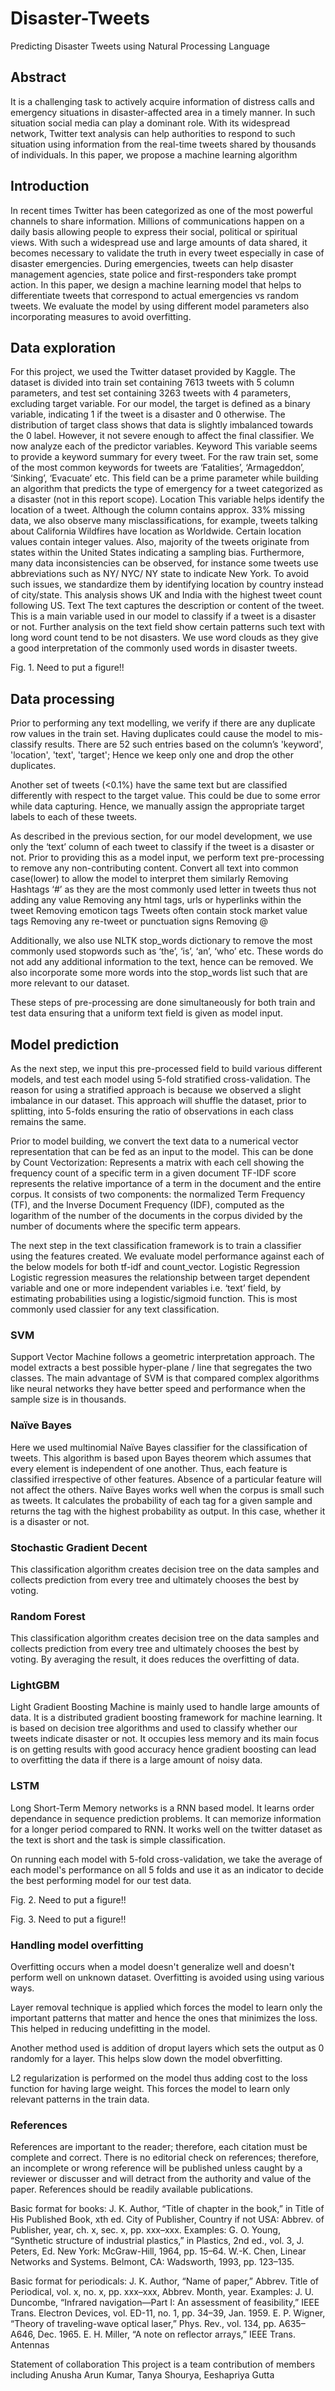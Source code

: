 # Disaster-Tweets
 
Predicting Disaster Tweets using Natural Processing Language

## Abstract
It is a challenging task to actively acquire information of distress calls and emergency situations in disaster-affected area in a timely manner. In such situation social media can play a dominant role. With its widespread network, Twitter text analysis can help authorities to respond to such situation using information from the real-time tweets shared by thousands of individuals. In this paper, we propose a machine learning algorithm 

## Introduction
In recent times Twitter has been categorized as one of the most powerful channels to share information. Millions of communications happen on a daily basis allowing people to express their social, political or spiritual views. With such a widespread use and large amounts of data shared, it becomes necessary to validate the truth in every tweet especially in case of disaster emergencies. During emergencies, tweets can help disaster management agencies, state police and first-responders take prompt action. In this paper, we design a machine learning model that helps to differentiate tweets that correspond to actual emergencies vs random tweets. We evaluate the model by using different model parameters also incorporating measures to avoid overfitting. 

## Data exploration
For this project, we used the Twitter dataset provided by Kaggle. The dataset is divided into train set containing 7613 tweets with 5 column parameters, and test set containing 3263 tweets with 4 parameters, excluding target variable. For our model, the target is defined as a binary variable, indicating 1 if the tweet is a disaster and 0 otherwise. The distribution of target class shows that data is slightly imbalanced towards the 0 label. However, it not severe enough to affect the final classifier. We now analyze each of the predictor variables.
Keyword
This variable seems to provide a keyword summary for every tweet. For the raw train set, some of the most common keywords for tweets are ‘Fatalities’, ‘Armageddon’, ‘Sinking’, ‘Evacuate’ etc. This field can be a prime parameter while building an algorithm that predicts the type of emergency for a tweet categorized as a disaster (not in this report scope).
Location
This variable helps identify the location of a tweet. Although the column contains approx. 33% missing data, we also observe many misclassifications, for example, tweets talking about California Wildfires have location as Worldwide. Certain location values contain integer values. Also, majority of the tweets originate from states within the United States indicating a sampling bias. Furthermore, many data inconsistencies can be observed, for instance some tweets use abbreviations such as NY/ NYC/ NY state to indicate New York. To avoid such issues, we standardize them by identifying location by country instead of city/state. This analysis shows UK and India with the highest tweet count following US. 
Text
The text captures the description or content of the tweet. This is a main variable used in our model to classify if a tweet is a disaster or not. Further analysis on the text field show certain patterns such text with long word count tend to be not disasters. We use word clouds as they give a good interpretation of the commonly used words in disaster tweets.



Fig. 1.  Need to put a figure!!
## Data processing
Prior to performing any text modelling, we verify if there are any duplicate row values in the train set. Having duplicates could cause the model to mis-classify results. There are 52 such entries based on the column’s 'keyword', 'location', 'text', 'target'; Hence we keep only one and drop the other duplicates. 

Another set of tweets (<0.1%) have the same text but are classified differently with respect to the target value. This could be due to some error while data capturing. Hence, we manually assign the appropriate target labels to each of these tweets. 

As described in the previous section, for our model development, we use only the ‘text’ column of each tweet to classify if the tweet is a disaster or not. Prior to providing this as a model input, we perform text pre-processing to remove any non-contributing content.
Convert all text into common case(lower) to allow the model to interpret them similarly
Removing Hashtags ‘#’ as they are the most commonly used letter in tweets thus not adding any value
Removing any html tags, urls or hyperlinks within the tweet
Removing emoticon tags
Tweets often contain stock market value tags
Removing any re-tweet or punctuation signs
Removing @

Additionally, we also use NLTK stop_words dictionary to remove the most commonly used stopwords such as ‘the’, ‘is’, ‘an’, ‘who’ etc. These words do not add any additional information to the text, hence can be removed. We also incorporate some more words into the stop_words list such that are more relevant to our dataset.

These steps of pre-processing are done simultaneously for both train and test data ensuring that a uniform text field is given as model input. 

## Model prediction
As the next step, we input this pre-processed field to build various different models, and test each model using 5-fold stratified cross-validation. The reason for using a stratified approach is because we observed a slight imbalance in our dataset. This approach will shuffle the dataset, prior to splitting, into 5-folds ensuring the ratio of observations in each class remains the same.

Prior to model building, we convert the text data to a numerical vector representation that can be fed as an input to the model. This can be done by 
Count Vectorization: Represents a matrix with each cell showing the frequency count of a specific term in a given document
TF-IDF score represents the relative importance of a term in the document and the entire corpus. It consists of two components: the normalized Term Frequency (TF), and the Inverse Document Frequency (IDF), computed as the logarithm of the number of the documents in the corpus divided by the number of documents where the specific term appears.

The next step in the text classification framework is to train a classifier using the features created. We evaluate model performance against each of the below models for both tf-idf and count_vector.
Logistic Regression
Logistic regression measures the relationship between target dependent variable and one or more independent variables i.e. ‘text’ field, by estimating probabilities using a logistic/sigmoid function. This is most commonly used classier for any text classification.
### SVM
Support Vector Machine follows a geometric interpretation approach. The model extracts a best possible hyper-plane / line that segregates the two classes. The main advantage of SVM is that compared complex algorithms like neural networks they have better speed and performance when the sample size is in thousands.
### Naïve Bayes
Here we used multinomial Naïve Bayes classifier for the classification of tweets. This algorithm is based upon Bayes theorem which assumes that every element is independent of one another. Thus, each feature is classified irrespective of other features. Absence of a particular feature will not affect the others. Naïve Bayes works well when the corpus is small such as tweets. It calculates the probability of each tag for a given sample and returns the tag with the highest probability as output. In this case, whether it is a disaster or not.
### Stochastic Gradient Decent
This classification algorithm creates decision tree on the data samples and collects prediction from every tree and ultimately chooses the best by voting.
### Random Forest
This classification algorithm creates decision tree on the data samples and collects prediction from every tree and ultimately chooses the best by voting. By averaging the result, it does reduces the overfitting of data.
### LightGBM
Light Gradient Boosting Machine is mainly used to handle large amounts of data. It is a distributed gradient boosting framework for machine learning. It is based on decision tree algorithms and used to classify whether our tweets indicate disaster or not. It occupies less memory and its main focus is on getting results with good accuracy hence gradient boosting can lead to overfitting the data if there is a large amount of noisy data.
### LSTM
Long Short-Term Memory networks is a RNN based model. It learns order dependance in sequence prediction problems. It can memorize information for a longer period compared to RNN. It works well on the twitter dataset as the text is short and the task is simple classification.

On running each model with 5-fold cross-validation, we take the average of each model's performance on all 5 folds and use it as an indicator to decide the best performing model for our test data.


Fig. 2.  Need to put a figure!!


Fig. 3.  Need to put a figure!!


### Handling model overfitting
Overfitting occurs when a model doesn't generalize well and doesn't perform well on unknown dataset. Overfitting is avoided using using various ways. 

Layer removal technique is applied which forces the model to learn only the important patterns that matter and hence the ones that minimizes the loss. This helped in reducing undefitting in the model. 

Another method used is addition of droput layers which sets the output as 0 randomly for a layer. This helps slow down the model obverfitting. 

L2 regularization is performed on the model thus adding cost to the loss function for having large weight. This forces the model to learn only relevant patterns in the train data.

### References
References are important to the reader; therefore, each citation must be complete and correct. There is no editorial check on references; therefore, an incomplete or wrong reference will be published unless caught by a reviewer or discusser and will detract from the authority and value of the paper. References should be readily available publications.

Basic format for books:
J. K. Author, “Title of chapter in the book,” in Title of His Published Book, xth ed. City of Publisher, Country if not USA: Abbrev. of Publisher, year, ch. x, sec. x, pp. xxx–xxx.
Examples:
G. O. Young, “Synthetic structure of industrial plastics,” in Plastics, 2nd ed., vol. 3, J. Peters, Ed. New York: McGraw-Hill, 1964, pp. 15–64.
W.-K. Chen, Linear Networks and Systems. Belmont, CA: Wadsworth, 1993, pp. 123–135.

Basic format for periodicals:
J. K. Author, “Name of paper,” Abbrev. Title of Periodical, vol. x, no. x, pp. xxx–xxx, Abbrev. Month, year.
Examples:
J. U. Duncombe, “Infrared navigation—Part I: An assessment of feasibility,” IEEE Trans. Electron Devices, vol. ED-11, no. 1, pp. 34–39, Jan. 1959.
E. P. Wigner, “Theory of traveling-wave optical laser,” Phys. Rev., vol. 134, pp. A635–A646, Dec. 1965.
E. H. Miller, “A note on reflector arrays,” IEEE Trans. Antennas 

Statement of collaboration
This project is a team contribution of members including Anusha Arun Kumar, Tanya Shourya, Eeshapriya Gutta

